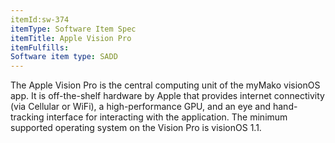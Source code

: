 ```yaml
---
itemId:sw-374
itemType: Software Item Spec
itemTitle: Apple Vision Pro
itemFulfills: 
Software item type: SADD
---
```

The Apple Vision Pro is the central computing unit of the myMako visionOS app. It is off-the-shelf hardware by Apple that provides internet connectivity (via Cellular or WiFi), a high-performance GPU, and an eye and hand-tracking interface for interacting with the application. The minimum supported operating system on the Vision Pro is visionOS 1.1.